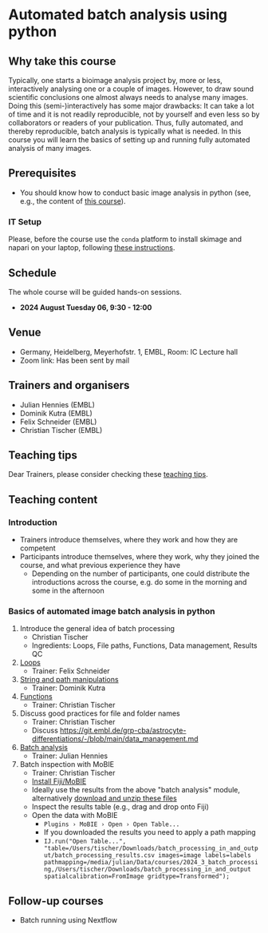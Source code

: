 # Automated batch analysis using python  

## Why take this course

Typically, one starts a bioimage analysis project by, more or less, interactively analysing one or a couple of images. However, to draw sound scientific conclusions one almost always needs to analyse many images. Doing this (semi-)interactively has some major drawbacks: It can take a lot of time and it is not readily reproducible, not by yourself and even less so by collaborators or readers of your publication. Thus, fully automated, and thereby reproducible, batch analysis is typically what is needed. In this course you will learn the basics of setting up and running fully automated analysis of many images.

## Prerequisites

* You should know how to conduct basic image analysis in python (see, e.g., the content of [this course](https://github.com/NEUBIAS/training-resources/blob/master/courses/YYYY_MM_HOST_skimage_napari_beginners.md)).

### IT Setup

Please, before the course use the `conda` platform to install skimage and napari on your laptop, following [these instructions](https://neubias.github.io/training-resources/tool_installation/index.html#skimage_napari). 

## Schedule 

The whole course will be guided hands-on sessions.

- **2024 August Tuesday 06, 9:30 - 12:00** 

## Venue

- Germany, Heidelberg, Meyerhofstr. 1, EMBL, Room: IC Lecture hall
- Zoom link: Has been sent by mail

## Trainers and organisers

- Julian Hennies (EMBL)
- Dominik Kutra (EMBL)
- Felix Schneider (EMBL)
- Christian Tischer (EMBL)

## Teaching tips

Dear Trainers, please consider checking these [teaching tips](https://github.com/NEUBIAS/training-resources/blob/master/TEACHING_TIPS.md).

## Teaching content

### Introduction

- Trainers introduce themselves, where they work and how they are competent
- Participants introduce themselves, where they work, why they joined the course, and what previous experience they have
    - Depending on the number of participants, one could distribute the introductions across the course, e.g. do some in the morning and some in the afternoon

### Basics of automated image batch analysis in python

1. Introduce the general idea of batch processing
    - Christian Tischer
    - Ingredients: Loops, File paths, Functions, Data management, Results QC
1. [Loops](https://neubias.github.io/training-resources/script_for_loop/index.html)
    - Trainer: Felix Schneider
1. [String and path manipulations](https://neubias.github.io/training-resources/string_concat/index.html)
    - Trainer: Dominik Kutra
1. [Functions](https://neubias.github.io/training-resources/script_functions/index.html)
    - Trainer: Christian Tischer
1. Discuss good practices for file and folder names
    - Trainer: Christian Tischer
    - Discuss https://git.embl.de/grp-cba/astrocyte-differentiations/-/blob/main/data_management.md
1. [Batch analysis](https://neubias.github.io/training-resources/batch_processing/index.html)
    - Trainer: Julian Hennies
1. Batch inspection with MoBIE
    - Trainer: Christian Tischer
    - [Install Fiji/MoBIE](https://github.com/mobie/mobie-viewer-fiji?tab=readme-ov-file#install)
    - Ideally use the results from the above "batch analysis" module, alternatively [download and unzip these files](https://github.com/NEUBIAS/training-resources/raw/master/image_data/batch_process/inputs_and_outpus.zip)
    - Inspect the results table (e.g., drag and drop onto Fiji)
    - Open the data with MoBIE
        - `Plugins › MoBIE › Open › Open Table...`
        - If you downloaded the results you need to apply a path mapping
        - `IJ.run("Open Table...", "table=/Users/tischer/Downloads/batch_processing_in_and_output/batch_processing_results.csv images=image labels=labels pathmapping=/media/julian/Data/courses/2024_3_batch_processing,/Users/tischer/Downloads/batch_processing_in_and_output spatialcalibration=FromImage gridtype=Transformed");`

## Follow-up courses

- Batch running using Nextflow
